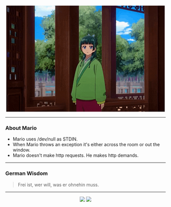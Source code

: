 <p align="center">
  <img src="assets/maomao.gif" />
</p>

---

### About Mario
- Mario uses /dev/null as STDIN.
- When Mario throws an exception it's either across the room or out the window.
- Mario doesn't make http requests. He makes http demands.

---

### German Wisdom
> Frei ist, wer will, was er ohnehin muss.

---

<p align="center">
  <a>
    <img height="180em" src="https://github-readme-stats-eight-theta.vercel.app/api?username=Torfkopp&show_icons=true&theme=dark&include_all_commits=true&count_private=true"/>
  </a>
  <a href="https://github.com/Torfkopp?tab=repositories">
    <img height="180em" src="https://github-readme-stats-eight-theta.vercel.app/api/top-langs/?username=torfkopp&layout=compact&theme=dark&langs_count=8&hide=java"/>
  </a>
</p>
